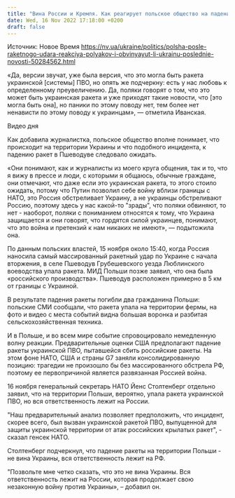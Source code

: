 ```yaml
---
title: "Вина России и Кремля. Как реагирует польское общество на падение ракет на своей территории и обвиняют ли украинцев — журналистка"
date: Wed, 16 Nov 2022 17:18:00 +0200
draft: false
---
```

Источник: Новое Время https://nv.ua/ukraine/politics/polsha-posle-raketnogo-udara-reakciya-polyakov-i-obvinyayut-li-ukrainu-poslednie-novosti-50284562.html


«Да, версии звучат, уже была версия, что это могла быть ракета украинской [системы] ПВО, но опять же подчеркну: есть у нас любовь к определенному преувеличению. Да, поляки говорят о том, что это может быть украинская ракета и уже приходят такие новости, что [это могла быть она], но паники по этому поводу нет, тем более нет ненависти по этому поводу к украинцам», — отметила Иванская.

 Видео дня   

Как добавила журналистка, польское общество вполне понимает, что происходит на территории Украины и что подобного инцидента, к падению ракет в Пшеводуве следовало ожидать.

«Они понимают, как и журналисты из моего круга общения, так и то, что я вижу в прессе и люди, с которыми я общаюсь, обычные граждане, они отмечают, что даже если это украинская ракета, то этого стоило ожидать, потому что Путин позволил себе войну вблизи границы с НАТО, это Россия обстреливает Украину, а не украинцы обстреливают Россию, поэтому здесь у нас какой-то "зрады", что поляки обвиняют, то нет - наоборот, поляки с пониманием относятся к тому, что Украина защищается и они говорят, что гордятся силой украинцев, понимают, что это война и претензий к нам никаких не имеют», — подытожила она.

По данным польских властей, 15 ноября около 15:40, когда Россия наносила самый массированный ракетный удар по Украине с начала вторжения, в селе Пшеводув Грубешевского уезда Люблинского воеводства упала ракета. МИД Польши позже заявил, что она была «российского производства». Пшеводув расположен примерно в 5 км от границы с Украиной.

В результате падения ракеты погибли два гражданина Польши: польские СМИ сообщали, что ракета упала на территории фермы, на фото и видео с места событий видна большая воронка и разбитая сельскохозяйственная техника.

И в Польше, и во всем мире событие спровоцировало немедленную волну реакции. Предварительные оценки США предполагают падение ракеты украинской ПВО, пытавшейся сбить российские ракеты. На этом фоне НАТО, США и страны G7 заняли консолидированную позицию: трагедии не произошло бы без массированного обстрела РФ, поэтому ее первопричиной является развязанная Россией война.

16 ноября генеральный секретарь НАТО Йенс Столтенберг отдельно заявил, что на территории Польши, вероятно, упала ракета украинской ПВО, но вся ответственность лежит на России.

"Наш предварительный анализ позволяет предположить, что инцидент, скорее всего, был вызван украинской ракетой ПВО, выпущенной для защиты украинской территории от атак российских крылатых ракет", - сказал генсек НАТО.

Столтенберг подчеркнул, что падение ракеты на территории Польши - не вина Украины, вся ответственность лежит на РФ.

"Позвольте мне четко сказать, что это не вина Украины. Вся ответственность лежит на России, которая продолжает свою незаконную войну против Украины», – добавил он.
